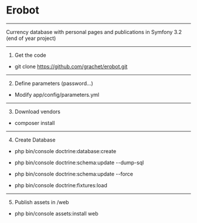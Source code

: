 # Erobot 

---
Currency database with personal pages and publications in Symfony 3.2 (end of year project)

---


1. Get the code

* git clone https://github.com/grachet/erobot.git

---

2. Define parameters (password...)

* Modify app/config/parameters.yml

---

3. Download vendors

* composer install

---

4. Create Database

* php bin/console doctrine:database:create

* php bin/console doctrine:schema:update --dump-sql

* php bin/console doctrine:schema:update --force

* php bin/console doctrine:fixtures:load

---

5. Publish assets in /web 

* php bin/console assets:install web
